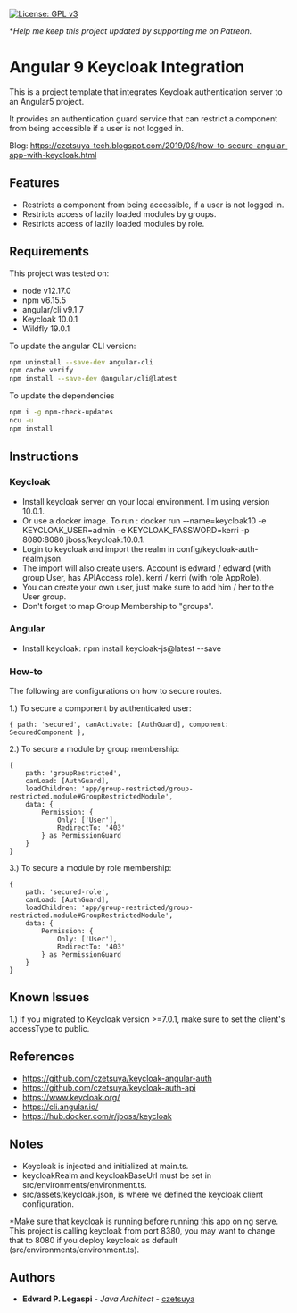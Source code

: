 [![License: GPL v3](https://img.shields.io/badge/License-GPLv3-blue.svg)](https://www.gnu.org/licenses/gpl-3.0)

**Help me keep this project updated by supporting me on Patreon.*

# Angular 9 Keycloak Integration

This is a project template that integrates Keycloak authentication server to an Angular5 project.

It provides an authentication guard service that can restrict a component from being accessible if a user is not logged in.

Blog: https://czetsuya-tech.blogspot.com/2019/08/how-to-secure-angular-app-with-keycloak.html

## Features

 - Restricts a component from being accessible, if a user is not logged in.
 - Restricts access of lazily loaded modules by groups.
 - Restricts access of lazily loaded modules by role.
 
## Requirements

This project was tested on:
 - node v12.17.0
 - npm v6.15.5
 - angular/cli v9.1.7
 - Keycloak 10.0.1
 - Wildfly 19.0.1

To update the angular CLI version:

```sh
npm uninstall --save-dev angular-cli
npm cache verify
npm install --save-dev @angular/cli@latest
```

To update the dependencies

```sh
npm i -g npm-check-updates
ncu -u
npm install
```

## Instructions

### Keycloak

 - Install keycloak server on your local environment. I'm using version 10.0.1.
 - Or use a docker image. To run : docker run --name=keycloak10 -e KEYCLOAK_USER=admin -e KEYCLOAK_PASSWORD=kerri -p 8080:8080 jboss/keycloak:10.0.1.
 - Login to keycloak and import the realm in config/keycloak-auth-realm.json.
 - The import will also create users. Account is edward / edward (with group User, has APIAccess role). kerri / kerri (with role AppRole).
 - You can create your own user, just make sure to add him / her to the User group.
 - Don't forget to map Group Membership to "groups".
 
### Angular

 - Install keycloak: npm install keycloak-js@latest --save 
 
### How-to

The following are configurations on how to secure routes.

1.) To secure a component by authenticated user:

```
{ path: 'secured', canActivate: [AuthGuard], component: SecuredComponent },
```

2.) To secure a module by group membership:

```
{
    path: 'groupRestricted',
    canLoad: [AuthGuard],
    loadChildren: 'app/group-restricted/group-restricted.module#GroupRestrictedModule',
    data: {
        Permission: {
            Only: ['User'],
            RedirectTo: '403'
        } as PermissionGuard
    }
}
```

3.) To secure a module by role membership:

```
{
    path: 'secured-role',
    canLoad: [AuthGuard],
    loadChildren: 'app/group-restricted/group-restricted.module#GroupRestrictedModule',
    data: {
        Permission: {
            Only: ['User'],
            RedirectTo: '403'
        } as PermissionGuard
    }
}
```

## Known Issues

1.) If you migrated to Keycloak version >=7.0.1, make sure to set the client's accessType to public.

## References

 - https://github.com/czetsuya/keycloak-angular-auth
 - https://github.com/czetsuya/keycloak-auth-api
 - https://www.keycloak.org/
 - https://cli.angular.io/
 - https://hub.docker.com/r/jboss/keycloak

## Notes

  - Keycloak is injected and initialized at main.ts.
  - keycloakRealm and keycloakBaseUrl must be set in src/environments/environment.ts.
  - src/assets/keycloak.json, is where we defined the keycloak client configuration.
  
*Make sure that keycloak is running before running this app on ng serve. This project is calling keycloak from port 8380, you may want to change that to 8080 if you deploy keycloak as default (src/environments/environment.ts).

## Authors

 * **Edward P. Legaspi** - *Java Architect* - [czetsuya](https://github.com/czetsuya)
